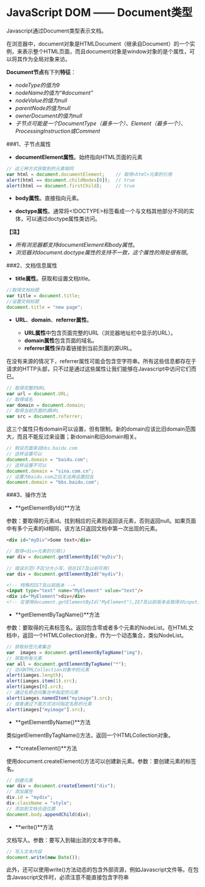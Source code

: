 JavaScript DOM —— Document类型
=========

Javascript通过Document类型表示文档。

在浏览器中，document对象是HTMLDocument（继承自Document）的一个实例，来表示整个HTML页面，而且document对象是window对象的是个属性，可以将其作为全局对象来访。

**Document节点**有下列**特征**：
- *nodeType的值为9*
- *nodeName的值为“#document”*
- *nodeValue的值为null*
- *parentNode的值为null*
- *ownerDocument的值为null*
- *子节点可能是一个DocumentType（最多一个）、Element（最多一个）、ProcessingInstruction或Comment*

###1、子节点属性
- **documentElement属性**。始终指向HTML页面的<html>元素

```javascript
// 这三种方式获取到的元素相同  
var html = document.documentElement;    // 取得<html>元素的引用 
alert(html == document.childNodes[0]);  // true
alert(html == document.firstChild);     // true
```
- **body属性**。直接指向<body>元素。

- **doctype属性**。通常将<!DOCTYPE>标签看成一个与文档其他部分不同的实体，可以通过doctype属性类访问。

**【注】**
- *所有浏览器都支持documentElement和body属性*。
- *浏览器对document.doctype属性的支持不一致，这个属性的用处很有限*。

###2、文档信息属性
- **title属性**。获取和设置文档title。

```javascript
//取得文档标题  
var title = document.title;  
//设置文档标题  
document.title = "new page";  
```
- **URL**、**domain**、**referrer属性**。

    - **URL属性**中包含页面完整的URL（浏览器地址栏中显示的URL）。
    - **domain属性**包含页面的域名。
    - **referrer属性**保存着链接到当前页面的源URL。

在没有来源的情况下，referrer属性可能会包含空字符串。所有这些信息都存在于请求的HTTP头部，只不过是通过这些属性让我们能够在Javascript中访问它们而已。

```javascript
// 取得完整的URL  
var url = document.URL;  
// 取得域名  
var domain = document.domain;  
// 取得当前页面的源URL  
var src = document.referrer;  
```
这三个属性只有domain可以设置，但有限制。新的domain应该比旧domain范围大，而且不能反过来设置；新domain和旧domain相关。
```javascript
// 假设页面来自bbs.baidu.com  
// 这样设置可以  
document.domain = "baidu.com";  
// 这样设置不可以  
document.domain = "sina.com.cn";  
// 设置为baidu.com之后无法再设置回去  
document.domain = "bbs.baidu.com";  
```

###3、操作方法

- **getElementById()**方法

参数：要取得的元素id。找到相应的元素则返回该元素，否则返回null。如果页面中有多个元素的id相同，该方法只返回文档中第一次出现的元素。
```html
<div id="myDiv">Some text</div> 
```  
```javascript
// 取得<div>元素的引用() 
var div = document.getElementById("myDiv"); 
  
// 错误示范(不区分大小写，但在IE7及以前可用) 
var div = document.getElementById("mydiv"); 
```
```html
<!-- 特殊的IE7及以前版本 -->
<input type="text" name="MyElement" value="text"/> 
<div id="MyElement">div</div> 
<!-- 在使用document.getElementById("MyElement"),IE7及以前版本会取得对input元素的引用，而不是对div元素的引用 -->
```

- **getElementByTagName()**方法

参数：要取得的元素标签名。返回包含零或者多个元素的NodeList。在HTML文档中，返回一个HTMLCollection对象，作为一个动态集合，类似NodeList。
```javascript
// 获取标签元素集合  
var  images = document.getElementByTagName("img");  
// 获取所有元素  
var all = document.getElementByTagName("*");  
// 访问HTMLCollection对象中的元素  
alert(iamges.length);  
alert(iamges.item(1).src);  
alert(iamges[0].src);  
// 通过名称访问集合中指定的元素  
alert(iamges.namedItem("myimage").src);  
// 或者通过下面方式访问指定名称的元素  
alert(images["myimage"].src);  
```

- **getElementByName()**方法

类似getElementByTagName()方法，返回一个HTMLCollection对象。

- **createElement()**方法

使用document.createElement()方法可以创建新元素。参数：要创建元素的标签名。
```javascript
// 创建元素  
var div = document.createElement("div");  
// 添加属性  
div.id = "mydiv";  
div.className = "style";  
// 添加到文档合适位置  
document.body.appendChild(div);  
```

- **write()**方法

文档写入。参数：要写入到输出流的文本字符串。
```javascript
// 写入文本内容  
document.write(new Date());  
```
此外，还可以使用write()方法动态的包含外部资源，例如Javascript文件等。在包含Javascript文件时，必须注意不能直接包含字符串<script>，这样会导致该字符串被解释为脚本块的结束，后面的代码将无法执行。
```javascript
// 动态加载脚本，但是直接写</script>是错误的，需要用到转义<\/script>  
document.write("<script type=\"text/javascript\" src=\"file.js\">"+"</script>");  ```
如果在文档加载结束后再调用document.write()方法，那么输出的内容将会重写整个页面。
